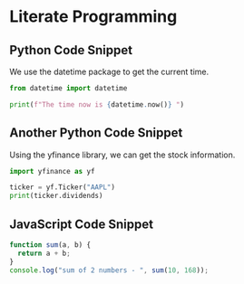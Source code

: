 # Literate Programming

## Python Code Snippet

We use the datetime package to get the current time.

```python
from datetime import datetime

print(f"The time now is {datetime.now()} ")
```

## Another Python Code Snippet

Using the yfinance library, we can get the stock information.

```python
import yfinance as yf

ticker = yf.Ticker("AAPL")
print(ticker.dividends)
```

## JavaScript Code Snippet

```javascript
function sum(a, b) {
  return a + b;
}
console.log("sum of 2 numbers - ", sum(10, 168));
```
